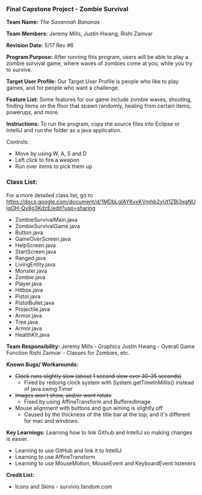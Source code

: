 ### Final Capstone Project - Zombie Survival

**Team Name:** *The Savannah Bananas*

**Team Members:** Jeremy Mills, Justin Hwang, Rishi Zamvar

**Revision Date:** 5/17 Rev #6

**Program Purpose:** After running this program, users will be able to play a zombie survival game, where waves of zombies come at you, while you try to survive.

**Target User Profile:** Our Target User Profile is people who like to play games, and for people who want a challenge.

**Feature List:** Some features for our game include zombie waves, shooting, finding items on the floor that spawn randomly, healing from certain items, powerups, and more.

**Instructions:** To run the program, copy the source files into Eclipse or IntelliJ and run the folder as a java application.  

Controls:
  * Move by using W, A, S and D
  * Left click to fire a weapon
  * Run over items to pick them up


### Class List:

For a more detailed class list, go to https://docs.google.com/document/d/1MDbLglAYKyxKVmhb2yUt1ZBj3xgNUlgOH-Qv8g3KdzE/edit?usp=sharing

  * ZombieSurvivalMain.java
  * ZombieSurvivalGame.java
  * Button.java
  * GameOverScreen.java
  * HelpScreen.java
  * StartScreen.java
  * Ranged.java
  * LivingEntity.java
  * Monster.java
  * Zombie.java
  * Player.java
  * Hitbox.java
  * Pistol.java
  * PistolBullet.java
  * Projectile.java
  * Armor.java
  * Tree.java
  * Armor.java
  * HealthKit.java


**Team Responsibility:** Jeremy Mills - Graphics
			    Justin Hwang - Overall Game Function
			    Rishi Zamvar - Classes for Zombies, etc.
 
**Known Bugs/ Workarounds:**
  * ~~Clock runs slightly slow (about 1 second slow ever 30-35 seconds)~~
    * Fixed by redoing clock system with System.getTimeInMillis() instead of java.swing.Timer
  * ~~Images won’t show, and/or wont rotate~~
    * Fixed by using AffineTransform and BufferedImage
  * Mouse alignment with buttons and gun aiming is slightly off
    * Caused by the thickness of the title bar at the top, and it's different for mac and windows.


**Key Learnings:** Learning how to link Github and IntelliJ so making changes is easier.
  * Learning to use GitHub and link it to IntelliJ
  * Learning to use AffineTransform
  * Learning to use MouseMotion, MouseEvent and KeyboardEvent listeners


**Credit List:**
  * Icons and Skins - survivio.fandom.com
